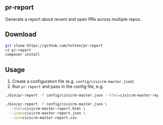 ## pr-report

Generate a report about recent and open PRs across multiple repos.

## Download

```bash
git clone https://github.com/totten/pr-report
cd pr-report
composer install
```

## Usage

1. Create a configuration file (e.g. `config/civicrm-master.json`)
2. Run `pr-report` and pass in the config file, e.g.

```bash
./bin/pr-report -f config/civicrm-master.json --html=civicrm-master-report.html

./bin/pr-report -f config/civicrm-master.json \
  --html=civicrm-master-report.html \
  --json=civicrm-master-report.json \
  --csv=civicrm-master-report.csv
```

